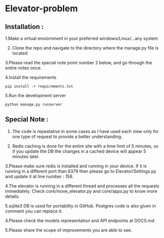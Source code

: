 # Elevator-problem

## Installation : 
1.Make a virtual enviornment in your preferred windows/Linux/...any system

2. Clone the repo and navigate to the directory where the manage.py file is located

3.Please read the special note point number 2 below, and go through the entire notes once.

4.Install the requirements
```
pip install -r requirements.txt
```
5.Run the development server
```
python manage.py runserver
```

## Special Note :

1. The code is repeatative in some cases as I have used each view only for one type of request to provide a better understanding.

2. Redis caching is done for the entire site with a time limit of 5 minutes, so if you update the DB the changes in a cached device will appear 5 minutes later.

3.Please make sure redis is installed and running in your device. If it is running in a different port than 6379 then please go to Elevator/Settings.py and update it at line number : 158.

4.The elevator is running in a different thread and processes all the requests immediately. Check core/move_elevator.py and core/apps.py to know more details.

5.sqlite3 DB is used for portability in GitHub. Postgres code is also given in comment you can replace it.

4.Please check the models representation and API endpoints at DOCS.md

5.Please share the scope of improvements you are able to see.
